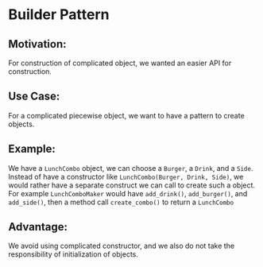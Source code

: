# Builder Pattern

## Motivation:

For construction of complicated object, we wanted an easier API for construction.

## Use Case:

For a complicated piecewise object, we want to have a pattern to create objects.

## Example:

We have a `LunchCombo` object, we can choose a `Burger`, a `Drink`, and a `Side`. Instead of have a constructor like `LunchCombo(Burger, Drink, Side)`, we would rather have a separate construct we can call to create such a object. For example `LunchComboMaker` would have `add_drink()`, `add_burger()`, and `add_side()`, then a method call `create_combo()` to return a `LunchCombo`

## Advantage:

We avoid using complicated constructor, and we also do not take the responsibility of initialization of objects. 